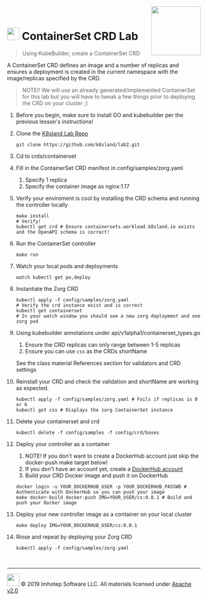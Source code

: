 <img src="../../assets/k8sland.png" align="right" width="128" height="auto"/>

<br/>

# <img src="../../assets/lab.png" width="32" height="auto"/> ContainerSet CRD Lab

> Using KubeBuilder, create a ContainerSet CRD

A ContainerSet CRD defines an image and a number of replicas and ensures a
deployment is created in the current namespace with the image/replicas specified
by the CRD.

> NOTE!! We will use an already generated/implemented ContainerSet for this lab but you will
> have to tweak a few things prior to deploying the CRD on your cluster ;)

1. Before you begin, make sure to install GO and kubebuilder per the previous lesson's instructions!

2. Clone the [K8sland Lab Repo](https://github.com/k8sland/lab2)

    ```shell
    git clone https://github.com/k8sland/lab2.git
    ```

3. Cd to crds/containerset

4. Fill in the ContainerSet CRD manifest in config/samples/zorg.yaml
   1. Specify 1 replica
   2. Specify the container image as nginx:1.17

5. Verify your enviroment is cool by installing the CRD schema and running the controller locally

    ```shell
    make install
    # Verify!
    kubectl get crd # Ensure containersets.workload.k8sland.io exists and the OpenAPI schema is correct!
    ```

6. Run the ContainerSet controller

    ```shell
    make run
    ```

7. Watch your local pods and deployments

    ```shell
    watch kubectl get po,deploy
    ```

8. Instantiate the Zorg CRD

   ```shell
   kubectl apply -f config/samples/zorg.yaml
   # Verify the crd instance exist and is correct
   kubectl get containerset
   # In your watch window you should see a new zorg deployment and one zorg pod
   ```

9. Using kubebuilder annotations under api/v1alpha1/containerset_types.go
   1. Ensure the CRD replicas can only range between 1-5 replicas
   2. Ensure you can use `css` as the CRDs shortName

   See the class material References section for validators and CRD settings

10. Reinstall your CRD and check the validation and shortName are working as expected.

    ```shell
    kubectl apply -f config/samples/zorg.yaml # Fails if replicas is 0 or 6
    kubectl get css # Displays the zorg ContainerSet instance
    ```

11. Delete your containerset and crd

    ```shell
    kubectl delete -f config/samples -f config/crd/bases
    ```

12. Deploy your controller as a container
    1. NOTE! If you don't want to create a DockerHub account just skip the docker-push make target below!
    2. If you don't have an account yet, create a [DockerHub account](https://hub.docker.com/)
    3. Build your CRD Docker image and push it on DockerHub

    ```shell
    docker login -u YOUR_DOCKERHUB_USER -p YOUR_DOCKERHUB_PASSWD # Authenticate with DockerHub so you can push your image
    make docker-build docker-push IMG=YOUR_USER/cs:0.0.1 # Build and push your Docker image
    ```

13. Deploy your new controller image as a container on your local cluster

    ```shell
    make deploy IMG=YOUR_DOCKERHUB_USER/cs:0.0.1
    ```

14. Rinse and repeat by deploying your Zorg CRD

    ```shell
    kubectl apply -f config/samples/zorg.yaml
    ```

<br/>

---
<img src="../../assets/imhotep_logo.png" width="32" height="auto"/> © 2019 Imhotep Software LLC.
All materials licensed under [Apache v2.0](http://www.apache.org/licenses/LICENSE-2.0)